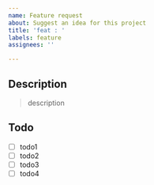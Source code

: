 ```yaml
---
name: Feature request
about: Suggest an idea for this project
title: 'feat : '
labels: feature
assignees: ''

---
```


## Description

> description

## Todo

- [ ] todo1
- [ ] todo2
- [ ] todo3
- [ ] todo4
